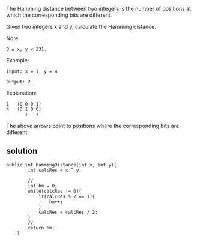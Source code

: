 The Hamming distance between two integers is the number of positions at which the corresponding bits are different.

Given two integers x and y, calculate the Hamming distance.

Note:
```
0 ≤ x, y < 231.
```
Example:
```
Input: x = 1, y = 4

Output: 2
```
Explanation:
```
1   (0 0 0 1)
4   (0 1 0 0)
       ↑   ↑
```
The above arrows point to positions where the corresponding bits are different.

## solution

```
public int hammingDistance(int x, int y){
        int calcRes = x ^ y;

        //
        int hm = 0;
        while(calcRes != 0){
            if(calcRes % 2 == 1){
                hm++;
            }
            calcRes = calcRes / 2;
        }
        //
        return hm;
    }
```